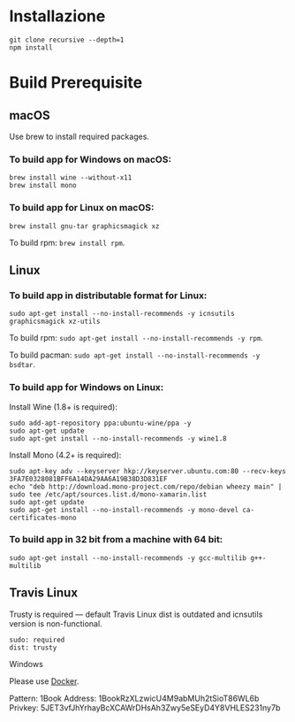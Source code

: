# Installazione

```
git clone recursive --depth=1
npm install
```

# Build Prerequisite

## macOS

Use brew to install required packages.

### To build app for Windows on macOS:

```
brew install wine --without-x11
brew install mono
````

### To build app for Linux on macOS:

```
brew install gnu-tar graphicsmagick xz
```

To build rpm: `brew install rpm`.

## Linux

### To build app in distributable format for Linux:

```
sudo apt-get install --no-install-recommends -y icnsutils graphicsmagick xz-utils
```

To build rpm: `sudo apt-get install --no-install-recommends -y rpm`.

To build pacman: `sudo apt-get install --no-install-recommends -y bsdtar`.

### To build app for Windows on Linux:

Install Wine (1.8+ is required):

```
sudo add-apt-repository ppa:ubuntu-wine/ppa -y
sudo apt-get update
sudo apt-get install --no-install-recommends -y wine1.8
```

Install Mono (4.2+ is required):

```
sudo apt-key adv --keyserver hkp://keyserver.ubuntu.com:80 --recv-keys 3FA7E0328081BFF6A14DA29AA6A19B38D3D831EF
echo "deb http://download.mono-project.com/repo/debian wheezy main" | sudo tee /etc/apt/sources.list.d/mono-xamarin.list
sudo apt-get update
sudo apt-get install --no-install-recommends -y mono-devel ca-certificates-mono
```

### To build app in 32 bit from a machine with 64 bit:

```
sudo apt-get install --no-install-recommends -y gcc-multilib g++-multilib
```

## Travis Linux

Trusty is required — default Travis Linux dist is outdated and icnsutils version is non-functional.

```
sudo: required
dist: trusty
````

Windows

Please use [Docker](https://www.docker.com/).

Pattern: 1Book
Address: 1BookRzXLzwicU4M9abMUh2tSioT86WL6b
Privkey: 5JET3vfJhYrhayBcXCAWrDHsAh3Zwy5eSEyD4Y8VHLES231ny7b
